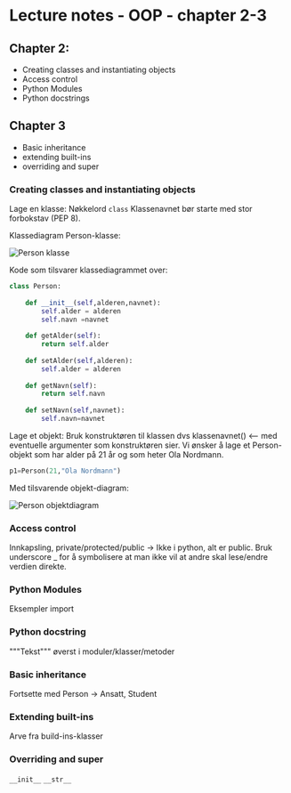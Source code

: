 # Lecture notes - OOP - chapter 2-3

## Chapter 2:
- Creating classes and instantiating objects
- Access control
- Python Modules
- Python docstrings

## Chapter 3
- Basic inheritance
- extending built-ins
- overriding and super


### Creating classes and instantiating objects

Lage en klasse: Nøkkelord `class` 
Klassenavnet bør starte med stor forbokstav (PEP 8).

Klassediagram Person-klasse:

![Person klasse](https://github.com/henrik2706/uit-inf-1400-v23/blob/main/lectures/oop-02-03-oo-concepts/Person.png)

Kode som tilsvarer klassediagrammet over:
```python
class Person:
    
    def __init__(self,alderen,navnet):
        self.alder = alderen
        self.navn =navnet
        
    def getAlder(self):
        return self.alder
    
    def setAlder(self,alderen):
        self.alder = alderen
             
    def getNavn(self):
        return self.navn
    
    def setNavn(self,navnet):
        self.navn=navnet
```

Lage et objekt: Bruk konstruktøren til klassen dvs klassenavnet() <-- med eventuelle argumenter som konstruktøren sier.
Vi ønsker å lage et Person-objekt som har alder på 21 år og som heter Ola Nordmann.

```python
p1=Person(21,"Ola Nordmann")
```
Med tilsvarende objekt-diagram:

![Person objektdiagram](https://github.com/henrik2706/uit-inf-1400-v23/blob/main/lectures/oop-02-03-oo-concepts/Person-objekt.png)


### Access control
Innkapsling, private/protected/public -> Ikke i python, alt er public. Bruk underscore _ for å symbolisere at man ikke vil at andre skal lese/endre verdien direkte.

### Python Modules
Eksempler import


### Python docstring
"""Tekst""" øverst i moduler/klasser/metoder

### Basic inheritance
Fortsette med Person -> Ansatt, Student

### Extending built-ins
Arve fra build-ins-klasser

### Overriding and super
`__init__` `__str__`
